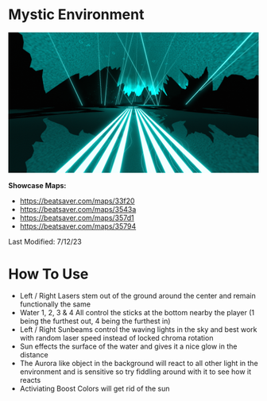 # Mystic Environment
![Mystic Environment](Mystic.png)

**Showcase Maps:**
- https://beatsaver.com/maps/33f20
- https://beatsaver.com/maps/3543a
- https://beatsaver.com/maps/357d1
- https://beatsaver.com/maps/35794

Last Modified: 7/12/23

# How To Use

- Left / Right Lasers stem out of the ground around the center and remain functionally the same
- Water 1, 2, 3 & 4 All control the sticks at the bottom nearby the player (1 being the furthest out, 4 being the furthest in)
- Left / Right Sunbeams control the waving lights in the sky and best work with random laser speed instead of locked chroma rotation
- Sun effects the surface of the water and gives it a nice glow in the distance
- The Aurora like object in the background will react to all other light in the environment and is sensitive so try fiddling around with it to see how it reacts
- Activiating Boost Colors will get rid of the sun